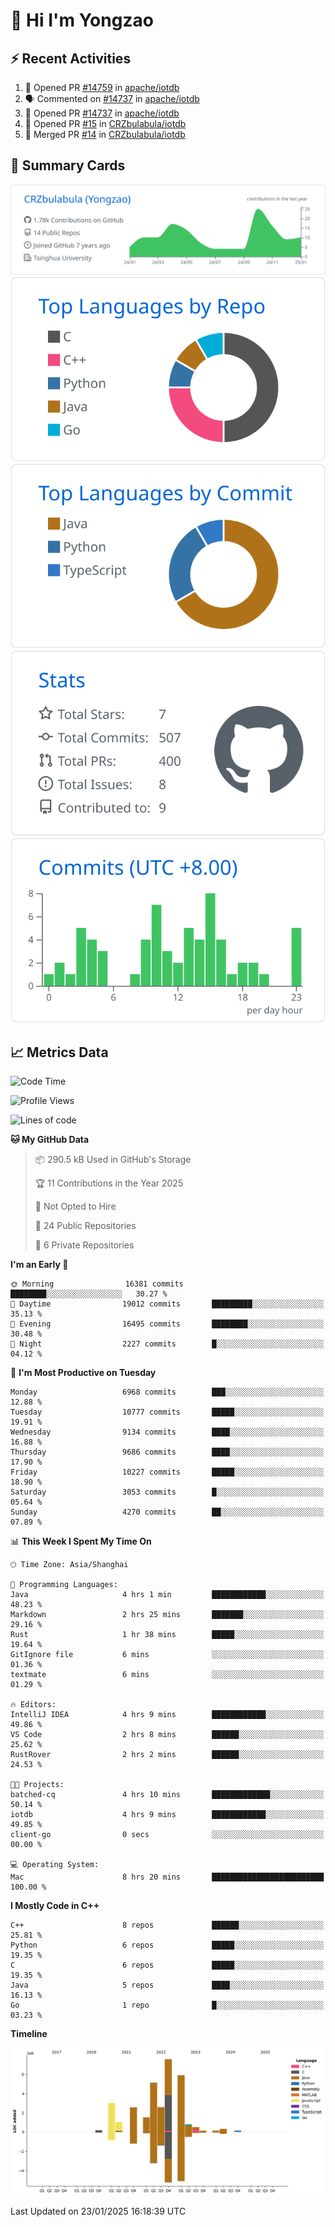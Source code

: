 # 👋 Hi I'm Yongzao

## ⚡ Recent Activities
<!--START_SECTION:activity-->
1. 💪 Opened PR [#14759](https://github.com/apache/iotdb/pull/14759) in [apache/iotdb](https://github.com/apache/iotdb)
2. 🗣 Commented on [#14737](https://github.com/apache/iotdb/pull/14737#issuecomment-2606632528) in [apache/iotdb](https://github.com/apache/iotdb)
3. 💪 Opened PR [#14737](https://github.com/apache/iotdb/pull/14737) in [apache/iotdb](https://github.com/apache/iotdb)
4. 💪 Opened PR [#15](https://github.com/CRZbulabula/iotdb/pull/15) in [CRZbulabula/iotdb](https://github.com/CRZbulabula/iotdb)
5. 🎉 Merged PR [#14](https://github.com/CRZbulabula/iotdb/pull/14) in [CRZbulabula/iotdb](https://github.com/CRZbulabula/iotdb)
<!--END_SECTION:activity-->

## 🎑 Summary Cards

[![](https://raw.githubusercontent.com/CRZbulabula/CRZbulabula/main/profile-summary-card-output/github/0-profile-details.svg)](https://github.com/vn7n24fzkq/github-profile-summary-cards)
[![](https://raw.githubusercontent.com/CRZbulabula/CRZbulabula/main/profile-summary-card-output/github/1-repos-per-language.svg)](https://github.com/vn7n24fzkq/github-profile-summary-cards) [![](https://raw.githubusercontent.com/CRZbulabula/CRZbulabula/main/profile-summary-card-output/github/2-most-commit-language.svg)](https://github.com/vn7n24fzkq/github-profile-summary-cards)
[![](https://raw.githubusercontent.com/CRZbulabula/CRZbulabula/main/profile-summary-card-output/github/3-stats.svg)](https://github.com/vn7n24fzkq/github-profile-summary-cards) [![](https://raw.githubusercontent.com/CRZbulabula/CRZbulabula/main/profile-summary-card-output/github/4-productive-time.svg)](https://github.com/vn7n24fzkq/github-profile-summary-cards)

## 📈 Metrics Data

<!--START_SECTION:waka-->
![Code Time](http://img.shields.io/badge/Code%20Time-811%20hrs%2057%20mins-blue)

![Profile Views](http://img.shields.io/badge/Profile%20Views-0-blue)

![Lines of code](https://img.shields.io/badge/From%20Hello%20World%20I%27ve%20Written-31.5%20million%20lines%20of%20code-blue)

**🐱 My GitHub Data** 

> 📦 290.5 kB Used in GitHub's Storage 
 > 
> 🏆 11 Contributions in the Year 2025
 > 
> 🚫 Not Opted to Hire
 > 
> 📜 24 Public Repositories 
 > 
> 🔑 6 Private Repositories 
 > 
**I'm an Early 🐤** 

```text
🌞 Morning                16381 commits       ████████░░░░░░░░░░░░░░░░░   30.27 % 
🌆 Daytime                19012 commits       █████████░░░░░░░░░░░░░░░░   35.13 % 
🌃 Evening                16495 commits       ████████░░░░░░░░░░░░░░░░░   30.48 % 
🌙 Night                  2227 commits        █░░░░░░░░░░░░░░░░░░░░░░░░   04.12 % 
```
📅 **I'm Most Productive on Tuesday** 

```text
Monday                   6968 commits        ███░░░░░░░░░░░░░░░░░░░░░░   12.88 % 
Tuesday                  10777 commits       █████░░░░░░░░░░░░░░░░░░░░   19.91 % 
Wednesday                9134 commits        ████░░░░░░░░░░░░░░░░░░░░░   16.88 % 
Thursday                 9686 commits        ████░░░░░░░░░░░░░░░░░░░░░   17.90 % 
Friday                   10227 commits       █████░░░░░░░░░░░░░░░░░░░░   18.90 % 
Saturday                 3053 commits        █░░░░░░░░░░░░░░░░░░░░░░░░   05.64 % 
Sunday                   4270 commits        ██░░░░░░░░░░░░░░░░░░░░░░░   07.89 % 
```


📊 **This Week I Spent My Time On** 

```text
🕑︎ Time Zone: Asia/Shanghai

💬 Programming Languages: 
Java                     4 hrs 1 min         ████████████░░░░░░░░░░░░░   48.23 % 
Markdown                 2 hrs 25 mins       ███████░░░░░░░░░░░░░░░░░░   29.16 % 
Rust                     1 hr 38 mins        █████░░░░░░░░░░░░░░░░░░░░   19.64 % 
GitIgnore file           6 mins              ░░░░░░░░░░░░░░░░░░░░░░░░░   01.36 % 
textmate                 6 mins              ░░░░░░░░░░░░░░░░░░░░░░░░░   01.29 % 

🔥 Editors: 
IntelliJ IDEA            4 hrs 9 mins        ████████████░░░░░░░░░░░░░   49.86 % 
VS Code                  2 hrs 8 mins        ██████░░░░░░░░░░░░░░░░░░░   25.62 % 
RustRover                2 hrs 2 mins        ██████░░░░░░░░░░░░░░░░░░░   24.53 % 

🐱‍💻 Projects: 
batched-cq               4 hrs 10 mins       █████████████░░░░░░░░░░░░   50.14 % 
iotdb                    4 hrs 9 mins        ████████████░░░░░░░░░░░░░   49.85 % 
client-go                0 secs              ░░░░░░░░░░░░░░░░░░░░░░░░░   00.00 % 

💻 Operating System: 
Mac                      8 hrs 20 mins       █████████████████████████   100.00 % 
```

**I Mostly Code in C++** 

```text
C++                      8 repos             ██████░░░░░░░░░░░░░░░░░░░   25.81 % 
Python                   6 repos             █████░░░░░░░░░░░░░░░░░░░░   19.35 % 
C                        6 repos             █████░░░░░░░░░░░░░░░░░░░░   19.35 % 
Java                     5 repos             ████░░░░░░░░░░░░░░░░░░░░░   16.13 % 
Go                       1 repo              █░░░░░░░░░░░░░░░░░░░░░░░░   03.23 % 
```



**Timeline**

![Lines of Code chart](https://raw.githubusercontent.com/CRZbulabula/CRZbulabula/main/assets/bar_graph.png)


 Last Updated on 23/01/2025 16:18:39 UTC
<!--END_SECTION:waka-->

